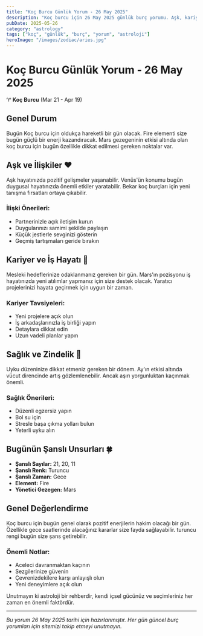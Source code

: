 ```yaml
---
title: "Koç Burcu Günlük Yorum - 26 May 2025"
description: "Koç burcu için 26 May 2025 günlük burç yorumu. Aşk, kariyer, sağlık ve şanslı sayılar."
pubDate: 2025-05-26
category: "astrology"
tags: ["koç", "günlük", "burç", "yorum", "astroloji"]
heroImage: "/images/zodiac/aries.jpg"
---
```


# Koç Burcu Günlük Yorum - 26 May 2025

♈ **Koç Burcu** (Mar 21 - Apr 19)

## Genel Durum

Bugün Koç burcu için oldukça hareketli bir gün olacak. Fire elementi size bugün güçlü bir enerji kazandıracak. Mars gezegeninin etkisi altında olan koç burcu için bugün özellikle dikkat edilmesi gereken noktalar var.

## Aşk ve İlişkiler ❤️

Aşk hayatınızda pozitif gelişmeler yaşanabilir. Venüs'ün konumu bugün duygusal hayatınızda önemli etkiler yaratabilir. Bekar koç burçları için yeni tanışma fırsatları ortaya çıkabilir.

### İlişki Önerileri:
- Partnerinizle açık iletişim kurun
- Duygularınızı samimi şekilde paylaşın
- Küçük jestlerle sevginizi gösterin
- Geçmiş tartışmaları geride bırakın

## Kariyer ve İş Hayatı 💼

Mesleki hedeflerinize odaklanmanız gereken bir gün. Mars'ın pozisyonu iş hayatınızda yeni atılımlar yapmanız için size destek olacak. Yaratıcı projelerinizi hayata geçirmek için uygun bir zaman.

### Kariyer Tavsiyeleri:
- Yeni projelere açık olun
- İş arkadaşlarınızla iş birliği yapın
- Detaylara dikkat edin
- Uzun vadeli planlar yapın

## Sağlık ve Zindelik 🏥

Uyku düzeninize dikkat etmeniz gereken bir dönem. Ay'ın etkisi altında vücut direncinde artış gözlemlenebilir. Ancak aşırı yorgunluktan kaçınmak önemli.

### Sağlık Önerileri:
- Düzenli egzersiz yapın
- Bol su için
- Stresle başa çıkma yolları bulun
- Yeterli uyku alın

## Bugünün Şanslı Unsurları 🍀

- **Şanslı Sayılar:** 21, 20, 11
- **Şanslı Renk:** Turuncu
- **Şanslı Zaman:** Gece
- **Element:** Fire
- **Yönetici Gezegen:** Mars

## Genel Değerlendirme

Koç burcu için bugün genel olarak pozitif enerjilerin hakim olacağı bir gün. Özellikle gece saatlerinde alacağınız kararlar size fayda sağlayabilir. turuncu rengi bugün size şans getirebilir.

### Önemli Notlar:
- Aceleci davranmaktan kaçının
- Sezgilerinize güvenin
- Çevrenizdekilere karşı anlayışlı olun
- Yeni deneyimlere açık olun

Unutmayın ki astroloji bir rehberdir, kendi içsel gücünüz ve seçimleriniz her zaman en önemli faktördür.

---

*Bu yorum 26 May 2025 tarihi için hazırlanmıştır. Her gün güncel burç yorumları için sitemizi takip etmeyi unutmayın.*
